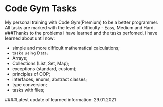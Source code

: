 # Code Gym Tasks
My personal training with Code Gym(Premium) to be a better programmer. <br />
All tasks are marked with the level of difficulty - Easy, Medium and Hard. <br />
###Thanks to the problems i have learned and the tasks perfomed, i have learned about until now: <br />
- simple and more difficult mathematical calculations;
- tasks using Data;
- Arrays;
- Collections (List, Set, Map);
- exceptions (standard, custom);
- principles of OOP;
- interfaces, enums, abstract classes;
- type conversion;
- tasks with files;

####Latest update of learned information:
29.01.2021
